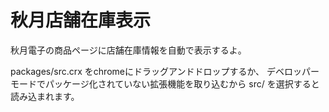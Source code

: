 # 秋月店舗在庫表示
秋月電子の商品ページに店舗在庫情報を自動で表示するよ。

packages/src.crx をchromeにドラッグアンドドロップするか、
デベロッパーモードでパッケージ化されていない拡張機能を取り込むから src/ を選択すると読み込まれます。